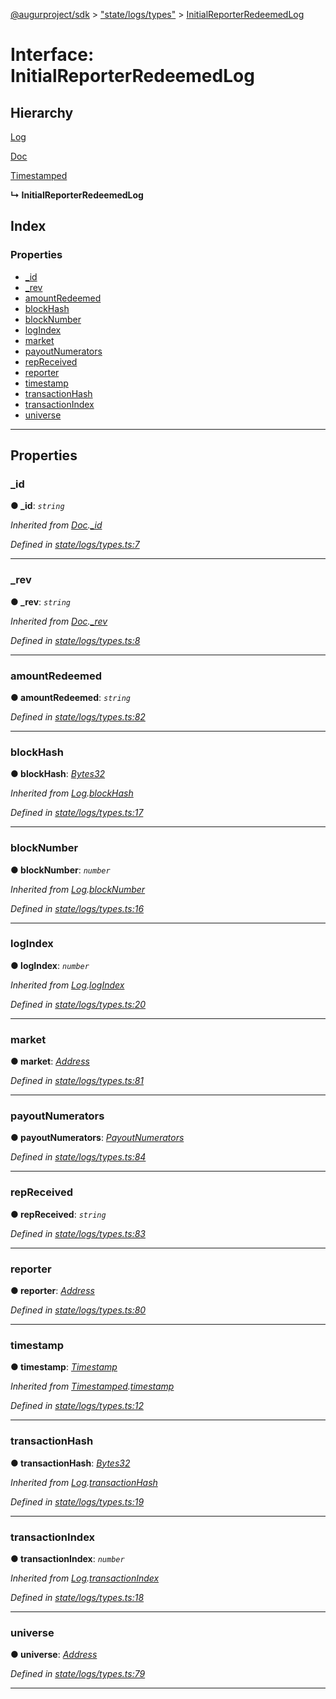 [@augurproject/sdk](../README.md) > ["state/logs/types"](../modules/_state_logs_types_.md) > [InitialReporterRedeemedLog](../interfaces/_state_logs_types_.initialreporterredeemedlog.md)

# Interface: InitialReporterRedeemedLog

## Hierarchy

 [Log](_state_logs_types_.log.md)

 [Doc](_state_logs_types_.doc.md)

 [Timestamped](_state_logs_types_.timestamped.md)

**↳ InitialReporterRedeemedLog**

## Index

### Properties

* [_id](_state_logs_types_.initialreporterredeemedlog.md#_id)
* [_rev](_state_logs_types_.initialreporterredeemedlog.md#_rev)
* [amountRedeemed](_state_logs_types_.initialreporterredeemedlog.md#amountredeemed)
* [blockHash](_state_logs_types_.initialreporterredeemedlog.md#blockhash)
* [blockNumber](_state_logs_types_.initialreporterredeemedlog.md#blocknumber)
* [logIndex](_state_logs_types_.initialreporterredeemedlog.md#logindex)
* [market](_state_logs_types_.initialreporterredeemedlog.md#market)
* [payoutNumerators](_state_logs_types_.initialreporterredeemedlog.md#payoutnumerators)
* [repReceived](_state_logs_types_.initialreporterredeemedlog.md#repreceived)
* [reporter](_state_logs_types_.initialreporterredeemedlog.md#reporter)
* [timestamp](_state_logs_types_.initialreporterredeemedlog.md#timestamp)
* [transactionHash](_state_logs_types_.initialreporterredeemedlog.md#transactionhash)
* [transactionIndex](_state_logs_types_.initialreporterredeemedlog.md#transactionindex)
* [universe](_state_logs_types_.initialreporterredeemedlog.md#universe)

---

## Properties

<a id="_id"></a>

###  _id

**● _id**: *`string`*

*Inherited from [Doc](_state_logs_types_.doc.md).[_id](_state_logs_types_.doc.md#_id)*

*Defined in [state/logs/types.ts:7](https://github.com/AugurProject/augur/blob/1991ef64ef/packages/augur-sdk/src/state/logs/types.ts#L7)*

___
<a id="_rev"></a>

###  _rev

**● _rev**: *`string`*

*Inherited from [Doc](_state_logs_types_.doc.md).[_rev](_state_logs_types_.doc.md#_rev)*

*Defined in [state/logs/types.ts:8](https://github.com/AugurProject/augur/blob/1991ef64ef/packages/augur-sdk/src/state/logs/types.ts#L8)*

___
<a id="amountredeemed"></a>

###  amountRedeemed

**● amountRedeemed**: *`string`*

*Defined in [state/logs/types.ts:82](https://github.com/AugurProject/augur/blob/1991ef64ef/packages/augur-sdk/src/state/logs/types.ts#L82)*

___
<a id="blockhash"></a>

###  blockHash

**● blockHash**: *[Bytes32](../modules/_state_logs_types_.md#bytes32)*

*Inherited from [Log](_state_logs_types_.log.md).[blockHash](_state_logs_types_.log.md#blockhash)*

*Defined in [state/logs/types.ts:17](https://github.com/AugurProject/augur/blob/1991ef64ef/packages/augur-sdk/src/state/logs/types.ts#L17)*

___
<a id="blocknumber"></a>

###  blockNumber

**● blockNumber**: *`number`*

*Inherited from [Log](_state_logs_types_.log.md).[blockNumber](_state_logs_types_.log.md#blocknumber)*

*Defined in [state/logs/types.ts:16](https://github.com/AugurProject/augur/blob/1991ef64ef/packages/augur-sdk/src/state/logs/types.ts#L16)*

___
<a id="logindex"></a>

###  logIndex

**● logIndex**: *`number`*

*Inherited from [Log](_state_logs_types_.log.md).[logIndex](_state_logs_types_.log.md#logindex)*

*Defined in [state/logs/types.ts:20](https://github.com/AugurProject/augur/blob/1991ef64ef/packages/augur-sdk/src/state/logs/types.ts#L20)*

___
<a id="market"></a>

###  market

**● market**: *[Address](../modules/_state_logs_types_.md#address)*

*Defined in [state/logs/types.ts:81](https://github.com/AugurProject/augur/blob/1991ef64ef/packages/augur-sdk/src/state/logs/types.ts#L81)*

___
<a id="payoutnumerators"></a>

###  payoutNumerators

**● payoutNumerators**: *[PayoutNumerators](../modules/_state_logs_types_.md#payoutnumerators)*

*Defined in [state/logs/types.ts:84](https://github.com/AugurProject/augur/blob/1991ef64ef/packages/augur-sdk/src/state/logs/types.ts#L84)*

___
<a id="repreceived"></a>

###  repReceived

**● repReceived**: *`string`*

*Defined in [state/logs/types.ts:83](https://github.com/AugurProject/augur/blob/1991ef64ef/packages/augur-sdk/src/state/logs/types.ts#L83)*

___
<a id="reporter"></a>

###  reporter

**● reporter**: *[Address](../modules/_state_logs_types_.md#address)*

*Defined in [state/logs/types.ts:80](https://github.com/AugurProject/augur/blob/1991ef64ef/packages/augur-sdk/src/state/logs/types.ts#L80)*

___
<a id="timestamp"></a>

###  timestamp

**● timestamp**: *[Timestamp](../modules/_state_logs_types_.md#timestamp)*

*Inherited from [Timestamped](_state_logs_types_.timestamped.md).[timestamp](_state_logs_types_.timestamped.md#timestamp)*

*Defined in [state/logs/types.ts:12](https://github.com/AugurProject/augur/blob/1991ef64ef/packages/augur-sdk/src/state/logs/types.ts#L12)*

___
<a id="transactionhash"></a>

###  transactionHash

**● transactionHash**: *[Bytes32](../modules/_state_logs_types_.md#bytes32)*

*Inherited from [Log](_state_logs_types_.log.md).[transactionHash](_state_logs_types_.log.md#transactionhash)*

*Defined in [state/logs/types.ts:19](https://github.com/AugurProject/augur/blob/1991ef64ef/packages/augur-sdk/src/state/logs/types.ts#L19)*

___
<a id="transactionindex"></a>

###  transactionIndex

**● transactionIndex**: *`number`*

*Inherited from [Log](_state_logs_types_.log.md).[transactionIndex](_state_logs_types_.log.md#transactionindex)*

*Defined in [state/logs/types.ts:18](https://github.com/AugurProject/augur/blob/1991ef64ef/packages/augur-sdk/src/state/logs/types.ts#L18)*

___
<a id="universe"></a>

###  universe

**● universe**: *[Address](../modules/_state_logs_types_.md#address)*

*Defined in [state/logs/types.ts:79](https://github.com/AugurProject/augur/blob/1991ef64ef/packages/augur-sdk/src/state/logs/types.ts#L79)*

___

